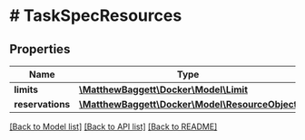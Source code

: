 # # TaskSpecResources

## Properties

Name | Type | Description | Notes
------------ | ------------- | ------------- | -------------
**limits** | [**\MatthewBaggett\Docker\Model\Limit**](Limit.md) |  | [optional]
**reservations** | [**\MatthewBaggett\Docker\Model\ResourceObject**](ResourceObject.md) |  | [optional]

[[Back to Model list]](../../README.md#models) [[Back to API list]](../../README.md#endpoints) [[Back to README]](../../README.md)
